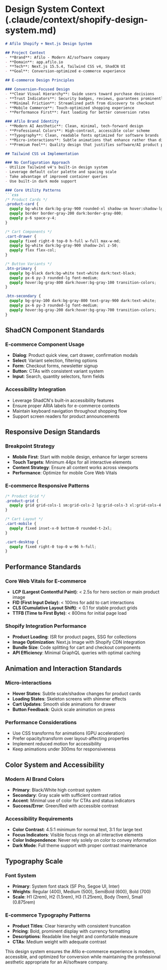 # Design System Context (.claude/context/shopify-design-system.md)

```markdown
# Afilo Shopify + Next.js Design System

## Project Context
- **Brand**: Afilo - Modern AI/software company
- **Domain**: app.afilo.io
- **Tech**: Next.js 15.5.4, Tailwind CSS v4, ShadCN UI
- **Goal**: Conversion-optimized e-commerce experience

## E-commerce Design Principles

### Conversion-Focused Design
- **Clear Visual Hierarchy**: Guide users toward purchase decisions
- **Trust Indicators**: Security badges, reviews, guarantees prominently displayed
- **Minimal Friction**: Streamlined path from discovery to checkout
- **Mobile Commerce**: Touch-optimized shopping experience
- **Performance First**: Fast loading for better conversion rates

### Afilo Brand Identity
- **Modern AI Aesthetic**: Clean, minimal, tech-forward design
- **Professional Colors**: High-contrast, accessible color scheme
- **Typography**: Clean, readable fonts optimized for software brands
- **Micro-interactions**: Subtle animations that enhance rather than distract
- **Premium Feel**: Quality design that justifies software/AI product pricing

## Tailwind CSS v4 Implementation

### No Configuration Approach
- Utilize Tailwind v4's built-in design system
- Leverage default color palette and spacing scale
- Take advantage of improved container queries
- Use built-in dark mode support

### Core Utility Patterns
```css
/* Product Cards */
.product-card {
  @apply bg-white dark:bg-gray-900 rounded-xl shadow-sm hover:shadow-lg transition-shadow;
  @apply border border-gray-200 dark:border-gray-800;
  @apply p-6 space-y-4;
}

/* Cart Components */
.cart-drawer {
  @apply fixed right-0 top-0 h-full w-full max-w-md;
  @apply bg-white dark:bg-gray-900 shadow-2xl z-50;
  @apply flex flex-col;
}

/* Button Variants */
.btn-primary {
  @apply bg-black dark:bg-white text-white dark:text-black;
  @apply px-6 py-3 rounded-lg font-medium;
  @apply hover:bg-gray-800 dark:hover:bg-gray-100 transition-colors;
}

.btn-secondary {
  @apply bg-gray-100 dark:bg-gray-800 text-gray-900 dark:text-white;
  @apply px-6 py-3 rounded-lg font-medium;
  @apply hover:bg-gray-200 dark:hover:bg-gray-700 transition-colors;
}
```

## ShadCN Component Standards

### E-commerce Component Usage
- **Dialog**: Product quick view, cart drawer, confirmation modals
- **Select**: Variant selection, filtering options
- **Form**: Checkout forms, newsletter signup
- **Button**: CTAs with consistent variant system
- **Input**: Search, quantity selectors, form fields

### Accessibility Integration
- Leverage ShadCN's built-in accessibility features
- Ensure proper ARIA labels for e-commerce contexts
- Maintain keyboard navigation throughout shopping flow
- Support screen readers for product announcements

## Responsive Design Standards

### Breakpoint Strategy
- **Mobile First**: Start with mobile design, enhance for larger screens
- **Touch Targets**: Minimum 44px for all interactive elements
- **Content Strategy**: Ensure all content works across viewports
- **Performance**: Optimize for mobile Core Web Vitals

### E-commerce Responsive Patterns
```css
/* Product Grid */
.product-grid {
  @apply grid grid-cols-1 sm:grid-cols-2 lg:grid-cols-3 xl:grid-cols-4 gap-6;
}

/* Cart Layout */
.cart-mobile {
  @apply fixed inset-x-0 bottom-0 rounded-t-2xl;
}

.cart-desktop {
  @apply fixed right-0 top-0 w-96 h-full;
}
```

## Performance Standards

### Core Web Vitals for E-commerce
- **LCP (Largest Contentful Paint)**: < 2.5s for hero section or main product image
- **FID (First Input Delay)**: < 100ms for add to cart interactions
- **CLS (Cumulative Layout Shift)**: < 0.1 for stable product grids
- **TTFB (Time to First Byte)**: < 800ms for initial page load

### Shopify Integration Performance
- **Product Loading**: ISR for product pages, SSG for collections
- **Image Optimization**: Next.js Image with Shopify CDN integration
- **Bundle Size**: Code splitting for cart and checkout components
- **API Efficiency**: Minimal GraphQL queries with optimal caching

## Animation and Interaction Standards

### Micro-interactions
- **Hover States**: Subtle scale/shadow changes for product cards
- **Loading States**: Skeleton screens with shimmer effects
- **Cart Updates**: Smooth slide animations for drawer
- **Button Feedback**: Quick scale animation on press

### Performance Considerations
- Use CSS transforms for animations (GPU acceleration)
- Prefer opacity/transform over layout-affecting properties
- Implement reduced motion for accessibility
- Keep animations under 300ms for responsiveness

## Color System and Accessibility

### Modern AI Brand Colors
- **Primary**: Black/White high contrast system
- **Secondary**: Gray scale with sufficient contrast ratios
- **Accent**: Minimal use of color for CTAs and status indicators
- **Success/Error**: Green/Red with accessible contrast

### Accessibility Requirements
- **Color Contrast**: 4.5:1 minimum for normal text, 3:1 for large text
- **Focus Indicators**: Visible focus rings on all interactive elements
- **Color Independence**: Never rely solely on color to convey information
- **Dark Mode**: Full theme support with proper contrast maintenance

## Typography Scale

### Font System
- **Primary**: System font stack (SF Pro, Segoe UI, Inter)
- **Weights**: Regular (400), Medium (500), SemiBold (600), Bold (700)
- **Scale**: H1 (2rem), H2 (1.5rem), H3 (1.25rem), Body (1rem), Small (0.875rem)

### E-commerce Typography Patterns
- **Product Titles**: Clear hierarchy with consistent truncation
- **Pricing**: Bold, prominent display with currency formatting
- **Descriptions**: Readable line height and comfortable measure
- **CTAs**: Medium weight with adequate contrast

This design system ensures the Afilo e-commerce experience is modern, accessible, and optimized for conversion while maintaining the professional aesthetic appropriate for an AI/software company.
```